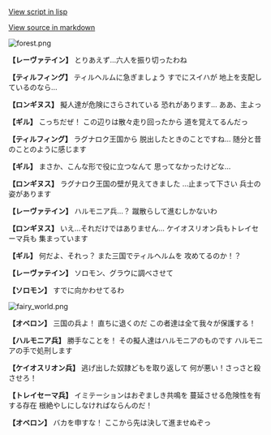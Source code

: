 [View script in lisp](../scripts/101305023.txt)

[View source in markdown](101305023.md)

![forest.png](../images/backgrounds/forest.png)

**【レーヴァテイン】**
とりあえず…六人を振り切ったわね

**【ティルフィング】**
ティルヘルムに急ぎましょう
すでにスイハが
地上を支配しているのなら…

**【ロンギヌス】**
擬人達が危険にさらされている
恐れがあります…
ああ、主よっ

**【ギル】**
こっちだぜ！
この辺りは散々走り回ったから
道を覚えてるんだっ

**【ティルフィング】**
ラグナロク王国から
脱出したときのことですね…
随分と昔のことのように感じます

**【ギル】**
まさか、こんな形で役に立つなんて
思ってなかったけどな…

**【ロンギヌス】**
ラグナロク王国の壁が見えてきました
…止まって下さい
兵士の姿があります

**【レーヴァテイン】**
ハルモニア兵…？
蹴散らして進むしかないわ

**【ロンギヌス】**
いえ…それだけではありません…
ケイオスリオン兵もトレイセーマ兵も
集まっています

**【ギル】**
何だよ、それっ？
また三国でティルヘルムを
攻めてるのか！？

**【レーヴァテイン】**
ソロモン、グラウに調べさせて

**【ソロモン】**
すでに向かわせてるわ

![fairy_world.png](../images/backgrounds/fairy_world.png)

**【オベロン】**
三国の兵よ！
直ちに退くのだ
この者達は全て我々が保護する！

**【ハルモニア兵】**
勝手なことを！
その擬人達はハルモニアのものです
ハルモニアの手で処刑します

**【ケイオスリオン兵】**
逃げ出した奴隷どもを取り返して
何が悪い！さっさと殺させろ！

**【トレイセーマ兵】**
イミテーションはおぞましき共鳴を
蔓延させる危険性を有する存在
根絶やしにしなければならんのだ！

**【オベロン】**
バカを申すな！
ここから先は決して進ませぬぞっ